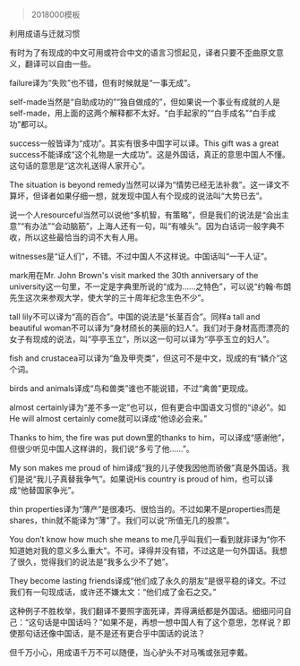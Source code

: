 # 
> 2018000模板


利用成语与迁就习惯


有时为了有现成的中文可用或符合中文的语言习惯起见，译者只要不歪曲原文意义，翻译可以自由一些。

failure译为“失败”也不错，但有时候就是“一事无成”。

self-made当然是“自助成功的”“独自做成的”，但如果说一个事业有成就的人是self-made，用上面的这两个解释都不太好。“白手起家的”“白手成名”“白手成功”都可以。

success一般皆译为“成功”。其实有很多中国字可以译。This gift was a great success不能译成“这个礼物是一大成功”。这是外国话，真正的意思中国人不懂。这句话的意思是“这次礼送得人家开心”。

The situation is beyond remedy当然可以译为“情势已经无法补救”。这一译文不算坏，但译者如果仔细一想，就发现中国人有个现成的说法叫“大势已去”。

说一个人resourceful当然可以说他“多机智，有策略”，但是我们的说法是“会出主意”“有办法”“会动脑筋”，上海人还有一句，叫“有噱头”。因为白话词一般字典不收，所以这些最恰当的词不大有人用。

witnesses是“证人们”，不错。不过中国人不这样说。中国话叫“一干人证”。

mark用在Mr. John Brown's visit marked the 30th anniversary of the university这一句里，不一定是字典里所说的“成为……之特色”，可以说“约翰·布朗先生这次来参观大学，使大学的三十周年纪念生色不少”。

tall lily不可以译为“高的百合”。中国的说法是“长茎百合”。同样a tall and beautiful woman不可以译为“身材颀长的美丽的妇人”。我们对于身材高而漂亮的女子有现成的说法，叫“亭亭玉立”，所以这一句可以译为“亭亭玉立的妇人”。

fish and crustacea可以译为“鱼及甲壳类”，但这可不是中文，现成的有“鳞介”这个词。

birds and animals译成“鸟和兽类”谁也不能说错，不过“禽兽”更现成。

almost certainly译为“差不多一定”也可以，但有更合中国语文习惯的“谅必”。如He will almost certainly come就可以译成“他谅必会来。”

Thanks to him, the fire was put down里的thanks to him，可以译成“感谢他”，但很少听见中国人这样讲的，我们说“多亏了他……”。

My son makes me proud of him译成“我的儿子使我因他而骄傲”真是外国话。我们是说“我儿子真替我争气”。如果说His country is proud of him，也可以译成“他替国家争光”。

thin properties译为“薄产”是很凑巧、很恰当的。不过如果不是properties而是shares，thin就不能译为“薄”了。我们可以说“所值无几的股票”。

You don’t know how much she means to me几乎叫我们一看到就非译为“你不知道她对我的意义多么重大”。不可。译得并没有错，不过这是一句外国话。我想了很久，觉得我们的说法是“我多么少不了她”。

They become lasting friends译成“他们成了永久的朋友”是很平稳的译文。不过我们有一句现成话，或许还不嫌太文：“他们成了金石之交。”

这种例子不胜枚举，我们翻译不要照字面死译，弄得满纸都是外国话。细细问问自己：“这句话是中国话吗？”如果不是，再想一想中国人有了这个意思，怎样说？即使那句话还像中国话，是不是还有更合乎中国话的说法？

但千万小心，用成语千万不可以随便，当心驴头不对马嘴或张冠李戴。

